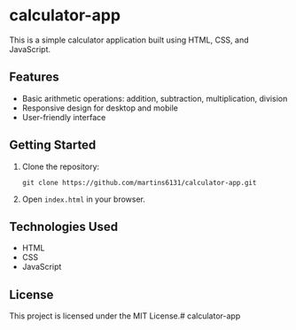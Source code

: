 # calculator-app

This is a simple calculator application built using HTML, CSS, and JavaScript.

## Features

- Basic arithmetic operations: addition, subtraction, multiplication, division
- Responsive design for desktop and mobile
- User-friendly interface

## Getting Started

1. Clone the repository:
   ```
   git clone https://github.com/martins6131/calculator-app.git
   ```
2. Open `index.html` in your browser.

## Technologies Used

- HTML
- CSS
- JavaScript

## License

This project is licensed under the MIT License.# calculator-app
